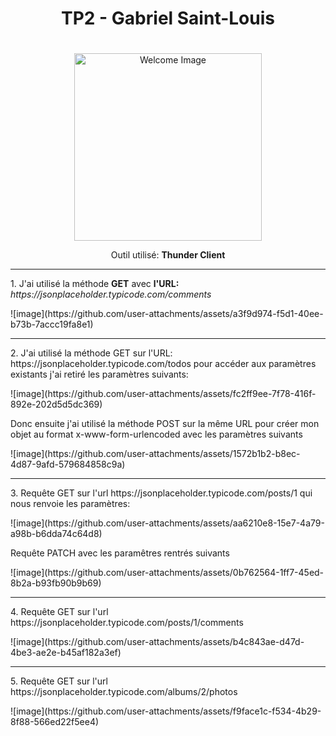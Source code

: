 <div style="text-align: center;">
    <h1>TP2 - Gabriel Saint-Louis</h1>
    <img src="https://i.pinimg.com/originals/14/fc/7d/14fc7d1120735dd8e2064a38913ea339.gif" alt="Welcome Image" style="width: 300px; height: auto; margin-top: 20px;">
  <p>Outil utilisé: <b>Thunder Client</b></p>
</div>
<hr>
<p>1. J'ai utilisé la méthode <b>GET</b> avec <b>l'URL:</b> <em>https://jsonplaceholder.typicode.com/comments</em></p>
![image](https://github.com/user-attachments/assets/a3f9d974-f5d1-40ee-b73b-7accc19fa8e1)
<hr>
<p>2. J'ai utilisé la méthode GET sur l'URL: https://jsonplaceholder.typicode.com/todos pour accéder aux paramètres existants j'ai retiré les paramètres suivants:</p>
![image](https://github.com/user-attachments/assets/fc2ff9ee-7f78-416f-892e-202d5d5dc369)
<p>Donc ensuite j'ai utilisé la méthode POST sur la même URL pour créer mon objet au format x-www-form-urlencoded avec les paramètres suivants</p>
![image](https://github.com/user-attachments/assets/1572b1b2-b8ec-4d87-9afd-579684858c9a)
<hr>
<p>3. Requête GET sur l'url https://jsonplaceholder.typicode.com/posts/1 qui nous renvoie les paramètres:</p>
![image](https://github.com/user-attachments/assets/aa6210e8-15e7-4a79-a98b-b6dda74c64d8)
<p>Requête PATCH avec les paramêtres rentrés suivants</p>
![image](https://github.com/user-attachments/assets/0b762564-1ff7-45ed-8b2a-b93fb90b9b69)
<hr>
<p>4. Requête GET sur l'url https://jsonplaceholder.typicode.com/posts/1/comments</p>
![image](https://github.com/user-attachments/assets/b4c843ae-d47d-4be3-ae2e-b45af182a3ef)
<hr>
<p>5. Requête GET sur l'url https://jsonplaceholder.typicode.com/albums/2/photos</p>
![image](https://github.com/user-attachments/assets/f9face1c-f534-4b29-8f88-566ed22f5ee4)
